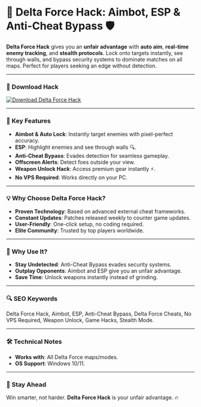 # 🚀 Delta Force Hack: Aimbot, ESP & Anti-Cheat Bypass 🛡️  

**Delta Force Hack** gives you an **unfair advantage** with **auto aim**, **real-time enemy tracking**, and **stealth protocols**. Lock onto targets instantly, see through walls, and bypass security systems to dominate matches on all maps. Perfect for players seeking an edge without detection.  

---

### 🔗 Download Hack  
[![Download Delta Force Hack](https://img.shields.io/badge/Download%20Delta%20Force-Hack-blueviolet)](#)  

---

### 🎯 Key Features  
- **Aimbot & Auto Lock**: Instantly target enemies with pixel-perfect accuracy.  
- **ESP**: Highlight enemies and see through walls 🔍.  
- **Anti-Cheat Bypass**: Evades detection for seamless gameplay.  
- **Offscreen Alerts**: Detect foes outside your view.  
- **Weapon Unlock Hack**: Access premium gear instantly ⚡.  
- **No VPS Required**: Works directly on your PC.  

---

### 💡 Why Choose Delta Force Hack?  
- **Proven Technology**: Based on advanced external cheat frameworks.  
- **Constant Updates**: Patches released weekly to counter game updates.  
- **User-Friendly**: One-click setup, no coding required.  
- **Elite Community**: Trusted by top players worldwide.  

---

### 🌟 Why Use It?  
- **Stay Undetected**: Anti-Cheat Bypass evades security systems.  
- **Outplay Opponents**: Aimbot and ESP give you an unfair advantage.  
- **Save Time**: Unlock weapons instantly instead of grinding.  

---

### 🔍 SEO Keywords  
Delta Force Hack, Aimbot, ESP, Anti-Cheat Bypass, Delta Force Cheats, No VPS Required, Weapon Unlock, Game Hacks, Stealth Mode.  

---

### 🛠️ Technical Notes  
- **Works with**: All Delta Force maps/modes.  
- **OS Support**: Windows 10/11.  

---

### 📢 Stay Ahead  
Win smarter, not harder. **Delta Force Hack** is your unfair advantage. 🔥  
